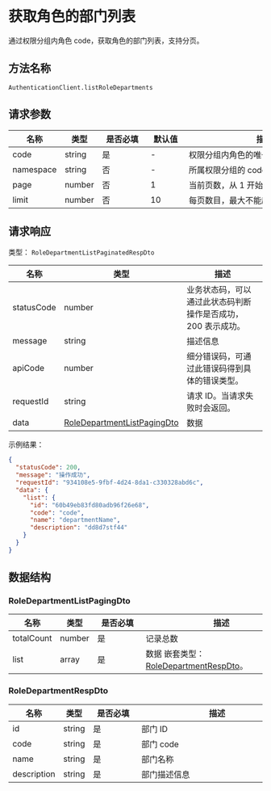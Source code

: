 # 获取角色的部门列表

<!--
  警告⚠️：
  不要直接修改该文档，
  https://github.com/Authing/authing-docs-factory
  使用该项目进行生成
-->

<LastUpdated />

通过权限分组内角色 code，获取角色的部门列表，支持分页。

## 方法名称

`AuthenticationClient.listRoleDepartments`

## 请求参数

| 名称 | 类型 | <div style="width:80px">是否必填</div> | <div style="width:60px">默认值</div> | <div style="width:300px">描述</div> | <div style="width:200px">示例值</div> |
| ---- | ---- | ---- | ---- | ---- | ---- |
 | code | string  | 是 | - | 权限分组内角色的唯一标识符  | `manager` |
 | namespace | string  | 否 | - | 所属权限分组的 code  | `default` |
 | page | number  | 否 | 1 | 当前页数，从 1 开始  | `1` |
 | limit | number  | 否 | 10 | 每页数目，最大不能超过 50，默认为 10  | `10` |



  
## 请求响应

类型： `RoleDepartmentListPaginatedRespDto`

| 名称 | 类型 | 描述 |
| ---- | ---- | ---- |
| statusCode | number | 业务状态码，可以通过此状态码判断操作是否成功，200 表示成功。 |
| message | string | 描述信息 |
| apiCode | number | 细分错误码，可通过此错误码得到具体的错误类型。 |
| requestId | string | 请求 ID。当请求失败时会返回。 |
| data | <a href="#RoleDepartmentListPagingDto">RoleDepartmentListPagingDto</a> | 数据 |



示例结果：

```json
{
  "statusCode": 200,
  "message": "操作成功",
  "requestId": "934108e5-9fbf-4d24-8da1-c330328abd6c",
  "data": {
    "list": {
      "id": "60b49eb83fd80adb96f26e68",
      "code": "code",
      "name": "departmentName",
      "description": "dd8d7stf44"
    }
  }
}
```

## 数据结构


### <a id="RoleDepartmentListPagingDto"></a> RoleDepartmentListPagingDto

| 名称 | 类型 | <div style="width:80px">是否必填</div> | <div style="width:300px">描述</div> | <div style="width:200px">示例值</div> |
| ---- |  ---- | ---- | ---- | ---- |
| totalCount | number | 是 | 记录总数   |  |
| list | array | 是 | 数据 嵌套类型：<a href="#RoleDepartmentRespDto">RoleDepartmentRespDto</a>。  |  |


### <a id="RoleDepartmentRespDto"></a> RoleDepartmentRespDto

| 名称 | 类型 | <div style="width:80px">是否必填</div> | <div style="width:300px">描述</div> | <div style="width:200px">示例值</div> |
| ---- |  ---- | ---- | ---- | ---- |
| id | string | 是 | 部门 ID   |  `60b49eb83fd80adb96f26e68` |
| code | string | 是 | 部门 code   |  `code` |
| name | string | 是 | 部门名称   |  `departmentName` |
| description | string | 是 | 部门描述信息   |  `dd8d7stf44` |


